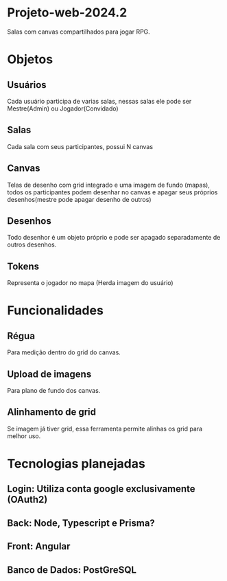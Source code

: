 # Projeto-web-2024.2
Salas com canvas compartilhados para jogar RPG.

# Objetos 

## Usuários
Cada usuário participa de varias salas, nessas salas ele pode ser Mestre(Admin) ou Jogador(Convidado) 

## Salas 
Cada sala com seus participantes, possui N canvas 

## Canvas
Telas de desenho com grid integrado e uma imagem de fundo (mapas),
todos os participantes podem desenhar no canvas e apagar seus próprios desenhos(mestre pode apagar desenho de outros)

## Desenhos
Todo desenhor é um objeto próprio e pode ser apagado separadamente de outros desenhos.

## Tokens
Representa o jogador no mapa (Herda imagem do usuário)

# Funcionalidades
## Régua 
Para medição dentro do grid do canvas.
## Upload de imagens
Para plano de fundo dos canvas.
## Alinhamento de grid
Se imagem já tiver grid, essa ferramenta permite alinhas os grid para melhor uso.

# Tecnologias planejadas 
## Login: Utiliza conta google exclusivamente (OAuth2) 
## Back: Node, Typescript e Prisma?
## Front: Angular
## Banco de Dados: PostGreSQL
